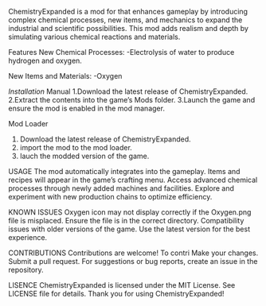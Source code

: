 ChemistryExpanded is a mod for  that enhances gameplay by introducing complex chemical processes, new items, and mechanics to expand the industrial and scientific possibilities. This mod adds realism and depth by simulating various chemical reactions and materials.

Features
New Chemical Processes:
-Electrolysis of water to produce hydrogen and oxygen.

New Items and Materials:
-Oxygen

*Installation*
Manual
1.Download the latest release of ChemistryExpanded.
2.Extract the contents into the game’s Mods folder.
3.Launch the game and ensure the mod is enabled in the mod manager.

Mod Loader
1. Download the latest release of ChemistryExpanded.
2. import the mod to the mod loader.
3. lauch the modded version of the game.

USAGE
The mod automatically integrates into the gameplay. Items and recipes will appear in the game’s crafting menu.
Access advanced chemical processes through newly added machines and facilities.
Explore and experiment with new production chains to optimize efficiency.


KNOWN ISSUES
Oxygen icon may not display correctly if the Oxygen.png file is misplaced. Ensure the file is in the correct directory.
Compatibility issues with older versions of the game. Use the latest version for the best experience.


CONTRIBUTIONS
Contributions are welcome! To contri
Make your changes.
Submit a pull request.
For suggestions or bug reports, create an issue in the repository.

LISENCE
ChemistryExpanded is licensed under the MIT License. See LICENSE file for details.
Thank you for using ChemistryExpanded!

